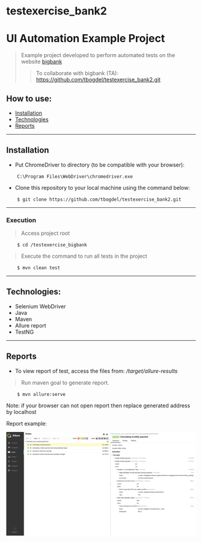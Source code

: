 # testexercise_bank2


# UI Automation Example Project
> Example project developed to perform automated tests on the website [bigbank](https://taotlus.bigbank.ee/)
>> To collaborate with bigbank (TA): https://github.com/tbogdel/testexercise_bank2.git


## How to use:

- [Installation](#installation)
- [Technologies](#technologies)
- [Reports](#reports)

---

## Installation
- Put ChromeDriver to directory (to be compatible with your browser):
```
	C:\Program Files\WebDriver\chromedriver.exe
```

- Clone this repository to your local machine using the command below:
```
	$ git clone https://github.com/tbogdel/testexercise_bank2.git
```

---

### Execution

> Access project root

```
	$ cd /testexercise_bigbank
```
> Execute the command to run all tests in the project

```
	$ mvn clean test
```

---
## Technologies:
- Selenium WebDriver
- Java
- Maven
- Allure report
- TestNG

---


## Reports

* To view report of test, access the files from: */target/allure-results*

> Run maven goal to generate report.

```
	$ mvn allure:serve
```

Note: if your browser can not open report then replace generated address by localhost

Report example:

<img src="https://github.com/tbogdel/testexercise_bank2/blob/main/src/test/resources/allure_report_example.png"/>

